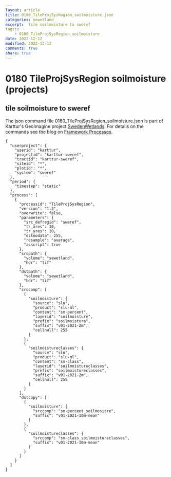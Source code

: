 ```yaml
---
layout: article
title: 0180_TileProjSysRegion_soilmoisture.json
categories: sewetland
excerpt:  tile soilmoisture to sweref 
tags:: 
    - 0180_TileProjSysRegion_soilmoisture
date: 2022-12-12
modified: 2022-12-12
comments: true
share: true
---
```


# 0180 TileProjSysRegion soilmoisture (projects)

##  tile soilmoisture to sweref 

The json command file <span class='file'>0180_TileProjSysRegion_soilmoisture.json</span> is part of Karttur's GeoImagine project [<span class='project'>SwedenWetlands</span>](https://karttur.github.io/geoimagine03-proj-wetland-se/index.html). For details on the commands see the blog on [Framework Processes](https://karttur.github.io/geoimagine03-docs-procpack/).

```
{
  "userproject": {
    "userid": "karttur",
    "projectid": "karttur-sweref",
    "tractid": "karttur-sweref",
    "siteid": "*",
    "plotid": "*",
    "system": "sweref"
  },
  "period": {
    "timestep": "static"
  },
  "process": [
    {
      "processid": "TileProjSysRegion",
      "version": "1.3",
      "overwrite": false,
      "parameters": {
        "src_defregid": "sweref",
        "tr_xres": 10,
        "tr_yres": 10,
        "dstnodata": 255,
        "resample": "average",
        "asscript": true
      },
      "srcpath": {
        "volume": "sewetland",
        "hdr": "tif"
      },
      "dstpath": {
        "volume": "sewetland",
        "hdr": "tif"
      },
      "srccomp": [
        {
          "soilmoisture": {
            "source": "slu",
            "product": "slu-ml",
            "content": "sm-percent",
            "layerid": "soilmoisture",
            "prefix": "soilmoisture",
            "suffix": "v01-2021-2m",
            "cellnull": 255
          }
        },
        {
          "soilmoistureclasses": {
            "source": "slu",
            "product": "slu-ml",
            "content": "sm-class",
            "layerid": "soilmoistureclasses",
            "prefix": "soilmoistureclasses",
            "suffix": "v01-2021-2m",
            "cellnull": 255
          }
        }
      ],
      "dstcopy": [
        {
          "soilmoisture": {
            "srccomp": "sm-percent_soilmositre",
            "suffix": "v01-2021-10m-mean"
          }
        },
        {
          "soilmoistureclasses": {
            "srccomp": "sm-class_soilmoistureclasses",
            "suffix": "v01-2021-10m-mean"
          }
        }
      ]
    }
  ]
}
```
